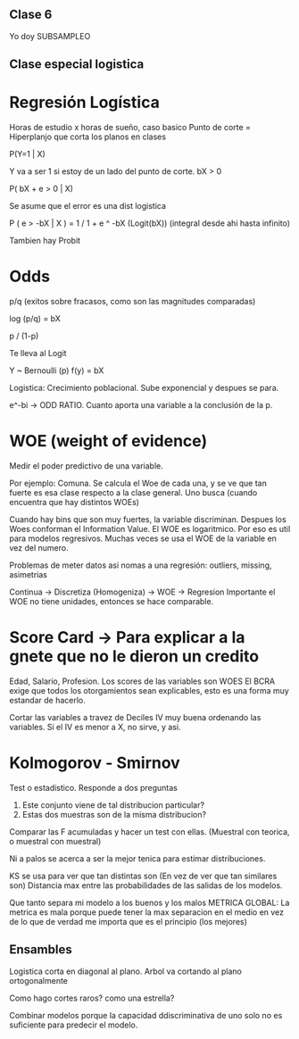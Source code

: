 ## Clase 6

Yo doy SUBSAMPLEO


## Clase especial logistica
# Regresión Logística
Horas de estudio x horas de sueño, caso basico
Punto de corte = Hiperplanjo que corta los planos en clases

P(Y=1 | X)

Y va a ser 1 si estoy de un lado del punto de corte.
bX > 0

P( bX + e > 0 | X)

Se asume que el error es una dist logistica

P ( e > -bX | X ) = 1 / 1 + e ^ -bX (Logit(bX))
(integral desde ahi hasta infinito)

Tambien hay Probit

# Odds

p/q (exitos sobre fracasos, como son las magnitudes comparadas)

log (p/q) = bX

p / (1-p)

Te lleva al Logit

Y ~ Bernoulli (p)
f(y) = bX

Logistica: Crecimiento poblacional. Sube exponencial y despues se para.

e^-bi -> ODD RATIO. Cuanto aporta una variable a la conclusión de la p.

# WOE (weight of evidence)

Medir el poder predictivo de una variable.

Por ejemplo: Comuna. Se calcula el Woe de cada una, y se ve que tan fuerte es esa clase respecto a la clase general. Uno busca (cuando encuentra que hay distintos WOEs)

Cuando hay bins que son muy fuertes, la variable discriminan. Despues los Woes conforman el Information Value.
El WOE es logaritmico. Por eso es util para modelos regresivos.
Muchas veces se usa el WOE de la variable en vez del numero.

Problemas de meter datos asi nomas a una regresión: outliers, missing, asimetrias

Continua -> Discretiza (Homogeniza) -> WOE -> Regresion
Importante el WOE no tiene unidades, entonces se hace comparable.

# Score Card -> Para explicar a la gnete que no le dieron un credito
Edad, Salario, Profesion.
Los scores de las variables son WOES
El BCRA exige que todos los otorgamientos sean explicables, esto es una forma muy estandar de hacerlo.

Cortar las variables a travez de Deciles
IV muy buena ordenando las variables. Si el IV es menor a X, no sirve, y asi.

# Kolmogorov - Smirnov

Test o estadistico.
Responde a dos preguntas
1. Este conjunto viene de tal distribucion particular?
2. Estas dos muestras son de la misma distribucion?

Comparar las F acumuladas y hacer un test con ellas. (Muestral con teorica, o muestral con muestral)

Ni a palos se acerca a ser la mejor tenica para estimar distribuciones.

KS se usa para ver que tan distintas son (En vez de ver que tan similares son)
Distancia max entre las probabilidades de las salidas de los modelos.

Que tanto separa mi modelo a los buenos y los malos
METRICA GLOBAL: La metrica es mala porque puede tener la max separacion en el medio en vez de lo que de verdad me importa que es el principio (los mejores)



## Ensambles

Logistica corta en diagonal al plano.
Arbol va cortando al plano ortogonalmente

Como hago cortes raros? como una estrella?

Combinar modelos porque la capacidad ddiscriminativa de uno solo no es suficiente para predecir el modelo.